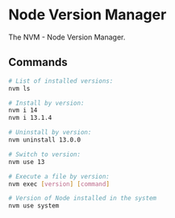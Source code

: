 # Node Version Manager

The NVM - Node Version Manager.

## Commands

```bash
# List of installed versions:
nvm ls

# Install by version:
nvm i 14
nvm i 13.1.4

# Uninstall by version:
nvm uninstall 13.0.0

# Switch to version:
nvm use 13

# Execute a file by version:
nvm exec [version] [command]

# Version of Node installed in the system
nvm use system
```
